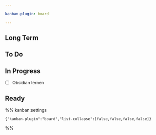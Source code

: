 ```yaml
---

kanban-plugin: board

---
```


## Long Term



## To Do



## In Progress

- [ ] Obsidian lernen


## Ready





%% kanban:settings
```
{"kanban-plugin":"board","list-collapse":[false,false,false,false]}
```
%%